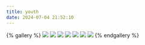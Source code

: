```yaml
---
title: youth
date: 2024-07-04 21:52:10
---
```

{% gallery %}
![](https://pic.imge.cc/2024/07/04/6686b4847c536.jpg)
![](https://pic.imge.cc/2024/07/04/6686b4849956b.jpg)
![](https://pic.imge.cc/2024/07/04/6686b4875428c.jpg)
![](https://pic.imge.cc/2024/07/04/6686b48a2806f.jpg)
![](https://pic.imge.cc/2024/07/04/6686b48ad8a2b.jpg)
![](https://pic.imge.cc/2024/07/04/6686ac9706ac6.jpg)
![](https://pic.imge.cc/2024/07/04/6686aca0d8080.jpg)
{% endgallery %}